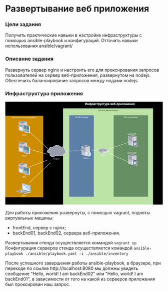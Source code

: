 # Развертывание веб приложения
  
### Цели задания
  
Получить практические навыки в настройке инфраструктуры с помощью ansible-playbook и конфигураций. Отточить навыки использования ansible/vagrant/
  
### Описание задания
  
Развернуть сервер nginx и настроить его для проксирования запросов пользователей на сервер веб-приложения, развернутом на nodejs. Обеспечить балансирование запросов между нодами nodejs.
  
### Инфраструктура приложения
  
<img src="images/dynamic_web.svg" alt="dynamic_web" width=720>
  
Для работы приложения развернуты, с помощью vagrant, подняты виртуальные машины:
- frontEnd, сервер с nginx;
- backEnd01, backEnd02, сервера веб-приложения.
  
Развертывания стенда осуществляется командой ``` vagrant up ```  
Конфигурация серверов стенда осуществляется командой ``` ansible-playbook ./ansible/playbook.yaml -i ./ansible/inventory ```  
  
После успешного завершения работы ansible-playbook, в браузере, при переходе по ссылке http://localhost:8080 мы должны увидеть сообщение "Hello, world! I am backEnd02" или "Hello, world! I am backEnd01", в зависимости от того на какой из серверов приложения был проксирован наш запрос.


